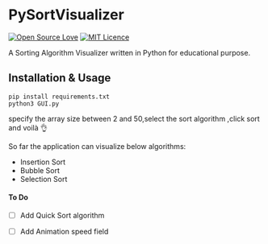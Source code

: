 # PySortVisualizer
[![Open Source Love](https://badges.frapsoft.com/os/v1/open-source.png?v=103)](https://github.com/ellerbrock/open-source-badges/)
[![MIT Licence](https://badges.frapsoft.com/os/mit/mit.svg?v=103)](https://opensource.org/licenses/mit-license.php)

A Sorting Algorithm Visualizer written in Python for educational purpose.

## Installation & Usage
```
pip install requirements.txt
python3 GUI.py
```
specify the array size between 2 and 50,select the sort algorithm ,click sort and voilà :ok_hand:

So far the application can visualize below algorithms:
* Insertion Sort
* Bubble Sort
* Selection Sort
#### To Do
- [ ] Add Quick Sort algorithm
- [ ] Add Animation speed field

